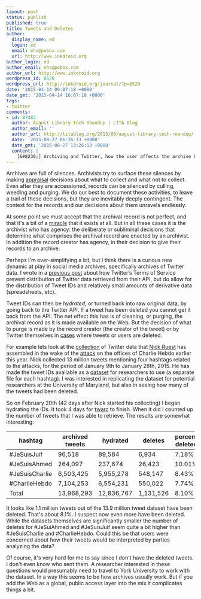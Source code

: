 ```yaml
---
layout: post
status: publish
published: true
title: Tweets and Deletes
author:
  display_name: ed
  login: ed
  email: ehs@pobox.com
  url: http://www.inkdroid.org
author_login: ed
author_email: ehs@pobox.com
author_url: http://www.inkdroid.org
wordpress_id: 8520
wordpress_url: http://inkdroid.org/journal/?p=8520
date: '2015-04-14 09:07:18 +0000'
date_gmt: '2015-04-14 16:07:18 +0000'
tags:
- twitter
comments:
- id: 87483
  author: August Library Tech Roundup | LITA Blog
  author_email: ''
  author_url: http://litablog.org/2015/08/august-library-tech-roundup/
  date: '2015-08-27 06:26:13 +0000'
  date_gmt: '2015-08-27 13:26:13 +0000'
  content: |
    [&#8230;] Archiving and Twitter, how the user affects the archive by deleting tweets. [&#8230;]
---
```


<p>Archives are full of silences. Archivists try to surface these silences by making <a href="https://en.wikipedia.org/wiki/Archival_appraisal">appraisal</a> decisions about what to collect and what not to collect. Even after they are accessioned, records can be silenced by culling, weeding and purging. We do our best to document these activities, to leave a trail of these decisions, but they are inevitably deeply contingent. The context for the records and our decisions about them unravels endlessly.</p>
<p>At some point we must accept that the archival record is not perfect, and that it's a bit of a <a href="http://www.nyu.edu/pages/classes/bkg/methods/harris.pdf">miracle</a> that it exists at all. But in all these cases it is the archivist who has agency: the deliberate or subliminal decisions that determine what comprises the archival record are enacted by an archivist. In addition the record creator has agency, in their decision to give their records to an archive.</p>
<p>Perhaps I'm over-simplifying a bit, but I think there is a curious new dynamic at play in social media archives, specifically archives of Twitter data. I wrote in a <a href="http://inkdroid.org/journal/2014/11/18/on-forgetting/">previous post</a> about how Twitter’s Terms of Service prevent distribution of Twitter data retrieved from their API, but do allow for the distribution of Tweet IDs and relatively small amounts of derivative data (spreadsheets, etc).</p>
<p>Tweet IDs can then be <em>hydrated</em>, or turned back into raw original data, by going back to the Twitter API. If a tweet has been deleted you cannot get it back from the API. The net effect this has is of cleaning, or purging, the archival record as it is made available on the Web. But the decision of what to purge is made by the record creator (the creator of the tweet) or by Twitter themselves in <a href="http://www.theguardian.com/world/2014/sep/24/isis-twitter-youtube-message-social-media-jihadi">cases</a> where tweets or users are deleted.</p>
<p>For example lets look at the <a href="http://hdl.handle.net/10864/10830">collection</a> of Twitter data that <a href="https://twitter.com/ruebot">Nick Ruest</a> has assembled in the wake of the <a href="https://en.wikipedia.org/wiki/Charlie_Hebdo_shooting">attack</a> on the offices of Charlie Hebdo earlier this year. Nick collected 13 million tweets mentioning four hashtags related to the attacks, for the period of January 9th to January 28th, 2015. He has made the tweet IDs available as a <a href="http://hdl.handle.net/10864/10830">dataset</a> for researchers to use (a separate file for each hashtag). I was interested in replicating the dataset for potential researchers at the University of Maryland, but also in seeing how many of the tweets had been deleted.</p>
<p>So on February 20th (42 days after Nick started his collecting) I began hydrating the IDs. It took 4 days for <a href="http://github.com/edsu/twarc">twarc</a> to finish. When it did I counted up the number of tweets that I was able to retrieve. The results are somewhat interesting:</p>
<p>
<style>
  table tr td {<br />
  font-size: smaller;<br />
}<br />
</style></p>
<table>
<thead>
<tr>
<th>hashtag</th>
<th>archived tweets</th>
<th>hydrated</th>
<th>deletes</th>
<th>percent deleted</th>
</tr>
</thead>
<tbody>
<tr>
<td>#JeSuisJuif</td>
<td>96,518</td>
<td>89,584</td>
<td>6,934</td>
<td>7&#46;18%</td>
</tr>
<tr>
<td>#JeSuisAhmed</td>
<td>264,097</td>
<td>237,674</td>
<td>26,423</td>
<td>10&#46;01%</td>
</tr>
<tr>
<td>#JeSuisCharlie</td>
<td>6,503,425</td>
<td>5,955,278</td>
<td>548,147</td>
<td>8&#46;43%</td>
</tr>
<tr>
<td>#CharlieHebdo</td>
<td>7,104,253</td>
<td>6,554,231</td>
<td>550,022</td>
<td>7&#46;74%</td>
</tr>
<tr>
<td>Total</td>
<td>13,968,293</td>
<td>12,836,767</td>
<td>1,131,526</td>
<td>8&#46;10%</td>
</tr>
</tbody>
</table>
<p>It looks like 1.1 million tweets out of the 13.9 million tweet dataset have been deleted. That's about 8.1%. I suspect now even more have been deleted. While the datasets themselves are significantly smaller the number of deletes for #JeSuiAhmed and #JeSuisJuif seem quite a bit higher than #JeSuisCharlie and #CharlieHebdo. Could this be that users were concerned about how their tweets would be interpreted by parties analyzing the data?</p>
<p>Of course, it's very hard for me to say since I don't have the deleted tweets. I don't even know who sent them. A researcher interested in these questions would presumably need to travel to York University to work with the dataset. In a way this seems to be how archives usually work. But if you add the Web as a global, public access layer into the mix it complicates things a bit.</p>
